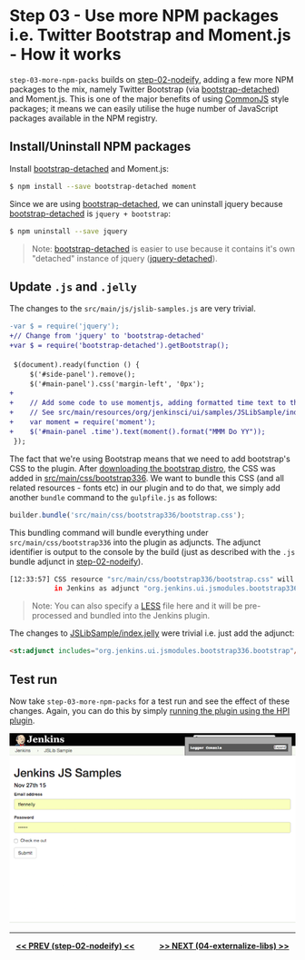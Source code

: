 # Step 03 - Use more NPM packages i.e. Twitter Bootstrap and Moment.js - How it works
`step-03-more-npm-packs` builds on <a href="../../../tree/master/step-02-nodeify">step-02-nodeify</a>, adding a few more
NPM packages to the mix, namely Twitter Bootstrap (via [bootstrap-detached])
and Moment.js. This is one of the major benefits of using [CommonJS] style packages; it means we can easily utilise
the huge number of JavaScript packages available in the NPM registry.

## Install/Uninstall NPM packages
Install [bootstrap-detached] and Moment.js:

```sh
$ npm install --save bootstrap-detached moment
```

Since we are using [bootstrap-detached], we can uninstall jquery because [bootstrap-detached]
is `jquery + bootstrap`:

```sh
$ npm uninstall --save jquery
```

> Note: [bootstrap-detached] is easier to use because it contains it's own "detached" instance of jquery ([jquery-detached]). 

## Update `.js` and `.jelly`
The changes to the `src/main/js/jslib-samples.js` are very trivial.
 
```diff
-var $ = require('jquery');
+// Change from 'jquery' to 'bootstrap-detached' 
+var $ = require('bootstrap-detached').getBootstrap();
 
 $(document).ready(function () {    
     $('#side-panel').remove();
     $('#main-panel').css('margin-left', '0px');
+    
+    // Add some code to use momentjs, adding formatted time text to the page.
+    // See src/main/resources/org/jenkinsci/ui/samples/JSLibSample/index.jelly.
+    var moment = require('moment');
+    $('#main-panel .time').text(moment().format("MMM Do YY"));
 });
```

The fact that we're using Bootstrap means that we need to add bootstrap's CSS to the plugin. After [downloading the
bootstrap distro](http://getbootstrap.com/getting-started/), the CSS was added in
[src/main/css/bootstrap336](src/main/css/bootstrap336). We want to bundle this CSS (and all related 
resources - fonts etc) in our plugin and to do that, we simply add another `bundle`
command to the `gulpfile.js` as follows:

```javascript
builder.bundle('src/main/css/bootstrap336/bootstrap.css');
```

This bundling command will bundle everything under `src/main/css/bootstrap336` into the plugin as adjuncts. The
adjunct identifier is output to the console by the build (just as described with the `.js` bundle adjunct
in <a href="../../../tree/master/step-02-nodeify">step-02-nodeify</a>).

```sh
[12:33:57] CSS resource "src/main/css/bootstrap336/bootstrap.css" will be available
           in Jenkins as adjunct "org.jenkins.ui.jsmodules.bootstrap336.bootstrap".
```

> Note: You can also specify a [LESS](http://lesscss.org/) file here and it will be pre-processed and bundled into the Jenkins plugin.

The changes to [JSLibSample/index.jelly](src/main/resources/org/jenkinsci/ui/samples/JSLibSample/index.jelly) were trivial
i.e. just add the adjunct:

```html
<st:adjunct includes="org.jenkins.ui.jsmodules.bootstrap336.bootstrap"/>
```

## Test run
Now take `step-03-more-npm-packs` for a test run and see the effect of these changes. 
Again, you can do this by simply [running the plugin using the HPI plugin](https://wiki.jenkins-ci.org/display/JENKINS/Plugin+tutorial#Plugintutorial-DebuggingaPlugin).

![root action page](img/root-action-page.png)

<hr/>
<p align="center">
<b><a href="../../../tree/master/step-02-nodeify">&lt;&lt; PREV (step-02-nodeify) &lt;&lt;</a>  &nbsp;&nbsp;&nbsp;&nbsp;&nbsp;&nbsp;&nbsp;&nbsp;&nbsp;&nbsp;&nbsp;  <a href="../../../tree/master/step-04-externalize-libs">&gt;&gt; NEXT (04-externalize-libs) &gt;&gt;</a></b>
</p>

[Node.js]: https://nodejs.org
[Gulp]: https://github.com/gulpjs/gulp
[jenkins-js-builder]: https://github.com/jenkinsci/js-builder
[jenkins-js-modules]: https://github.com/jenkinsci/js-modules
[CommonJS]: http://www.commonjs.org/
[jquery-detached]: https://github.com/tfennelly/jquery-detached
[bootstrap-detached]: https://github.com/tfennelly/bootstrap-detached
[Browserify]: http://browserify.org/
[bundle]: https://github.com/jenkinsci/js-modules/blob/master/FAQs.md#what-is-the-difference-between-a-module-and-a-bundle

